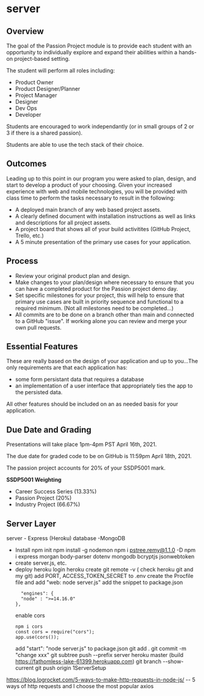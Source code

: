 # server

## Overview
The goal of the Passion Project module is to provide each student with an opportunity to individually explore and expand their abilities within a hands-on project-based setting.

The student will perform all roles including:
* Product Owner
* Product Designer/Planner
* Project Manager
* Designer
* Dev Ops
* Developer

Students are encouraged to work independantly (or in small groups of 2 or 3 if there is a shared passion). 

Students are able to use the tech stack of their choice. 

## Outcomes
Leading up to this point in our program you were asked to plan, design, and start to develop a product of your choosing. Given your increased experience with web and mobile technologies, you will be provided with class time to perform the tasks necessary to result in the following:

* A deployed main branch of any web based project assets.
* A clearly defined document with installation instructions as well as links and descriptions for all project assets.
* A project board that shows all of your build activitites (GitHub Project, Trello, etc.)
* A 5 minute presentation of the primary use cases for your application.

## Process
* Review your original product plan and design.
* Make changes to your plan/design where necessary to ensure that you can have a completed product for the Passion project demo day.
* Set specific milestones for your project, this will help to ensure that primary use cases are built in priority sequence and functional to a required minimum. (Not all milestones need to be completed...)
* All commits are to be done on a branch other than main and connected to a GitHub "issue". If working alone you can review and merge your own pull requests.

## Essential Features
These are really based on the design of your application and up to you...The only requirements are that each application has:
* some form persistant data that requires a database
* an implementation of a user interface that appropriately ties the app to the persisted data.

All other features should be included on an as needed basis for your application.

## Due Date and Grading
Presentations will take place 1pm-4pm PST April 16th, 2021.

The due date for graded code to be on GitHub is 11:59pm April 18th, 2021.

The passion project accounts for 20% of your SSDP5001 mark. 

**SSDP5001 Weighting**
* Career Success Series (13.33%)
* Passion Project (20%)
* Industry Project (66.67%)


## Server Layer
server - Express (Heroku)
database -MongoDB
- Install
  npm init
    npm install -g nodemon 
    npm i pstree.remy@1.1.0 -D
  npm i express morgan body-parser dotenv mongodb bcryptjs jsonwebtoken
- create server.js, etc.
- deploy
  heroku login
  heroku create
  git remote -v ( check heroku git and my git)
  add PORT, ACCESS_TOKEN_SECRET to .env 
  create the Procfile file and add "web: node server.js"
  add the snippet to package.json
  ```dotnetcli
    "engines": {
    "node" : ">=14.16.0"
  },
  ```
  enable cors
  ```dotnetcli
  npm i cors
  const cors = require("cors");
  app.use(cors());
  ```
  add "start": "node server.js" to package.json
  git add .
  git commit -m "change xxx"
  git subtree push --prefix server heroku master (build https://fathomless-lake-61399.herokuapp.com)
  git branch --show-current
  git push origin 1ServerSetup


https://blog.logrocket.com/5-ways-to-make-http-requests-in-node-js/
-- 5 ways of http requests and I choose the most popular axios
